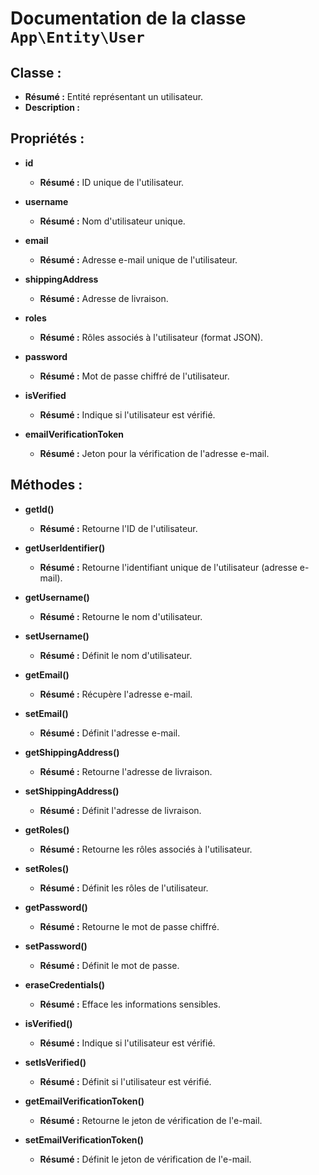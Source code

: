 # Documentation de la classe `App\Entity\User`

## Classe :
- **Résumé :** Entité représentant un utilisateur.
- **Description :** 

## Propriétés :
- **id**
  - **Résumé :** ID unique de l'utilisateur.

- **username**
  - **Résumé :** Nom d'utilisateur unique.

- **email**
  - **Résumé :** Adresse e-mail unique de l'utilisateur.

- **shippingAddress**
  - **Résumé :** Adresse de livraison.

- **roles**
  - **Résumé :** Rôles associés à l'utilisateur (format JSON).

- **password**
  - **Résumé :** Mot de passe chiffré de l'utilisateur.

- **isVerified**
  - **Résumé :** Indique si l'utilisateur est vérifié.

- **emailVerificationToken**
  - **Résumé :** Jeton pour la vérification de l'adresse e-mail.

## Méthodes :
- **getId()**
  - **Résumé :** Retourne l'ID de l'utilisateur.

- **getUserIdentifier()**
  - **Résumé :** Retourne l'identifiant unique de l'utilisateur (adresse e-mail).

- **getUsername()**
  - **Résumé :** Retourne le nom d'utilisateur.

- **setUsername()**
  - **Résumé :** Définit le nom d'utilisateur.

- **getEmail()**
  - **Résumé :** Récupère l'adresse e-mail.

- **setEmail()**
  - **Résumé :** Définit l'adresse e-mail.

- **getShippingAddress()**
  - **Résumé :** Retourne l'adresse de livraison.

- **setShippingAddress()**
  - **Résumé :** Définit l'adresse de livraison.

- **getRoles()**
  - **Résumé :** Retourne les rôles associés à l'utilisateur.

- **setRoles()**
  - **Résumé :** Définit les rôles de l'utilisateur.

- **getPassword()**
  - **Résumé :** Retourne le mot de passe chiffré.

- **setPassword()**
  - **Résumé :** Définit le mot de passe.

- **eraseCredentials()**
  - **Résumé :** Efface les informations sensibles.

- **isVerified()**
  - **Résumé :** Indique si l'utilisateur est vérifié.

- **setIsVerified()**
  - **Résumé :** Définit si l'utilisateur est vérifié.

- **getEmailVerificationToken()**
  - **Résumé :** Retourne le jeton de vérification de l'e-mail.

- **setEmailVerificationToken()**
  - **Résumé :** Définit le jeton de vérification de l'e-mail.


